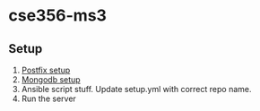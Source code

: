 # cse356-ms3

## Setup
1. [Postfix setup](https://www.digitalocean.com/community/tutorials/how-to-install-and-configure-postfix-as-a-send-only-smtp-server-on-ubuntu-20-04)
2. [Mongodb setup](https://www.digitalocean.com/community/tutorials/how-to-install-mongodb-on-ubuntu-20-04)
3. Ansible script stuff. Update setup.yml with correct repo name.
4. Run the server

